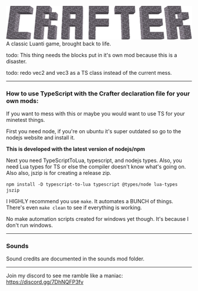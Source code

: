![Crafter](https://raw.githubusercontent.com/jordan4ibanez/crafter/refs/heads/main/menu/header.png)
A classic Luanti game, brought back to life. 


todo: This thing needs the blocks put in it's own mod because this is a disaster.

todo: redo vec2 and vec3 as a TS class instead of the current mess.

---


### How to use TypeScript with the Crafter declaration file for your own mods:

If you want to mess with this or maybe you would want to use TS for your minetest things.
 
First you need node, if you're on ubuntu it's super outdated so go to the nodejs website and install it.

**This is developed with the latest version of nodejs/npm**

Next you need TypeScriptToLua, typescript, and nodejs types.
Also, you need Lua types for TS or else the compiler doesn't know what's going on.
Also also, jszip is for creating a release zip.
```
npm install -D typescript-to-lua typescript @types/node lua-types jszip
```

I HIGHLY recommend you use ``make``. It automates a BUNCH of things. There's even ``make clean`` to see if everything is working.

No make automation scripts created for windows yet though. It's because I don't run windows.


---

### Sounds

Sound credits are documented in the sounds mod folder.

---

Join my discord to see me ramble like a maniac:
https://discord.gg/7DhNQFP3fv
